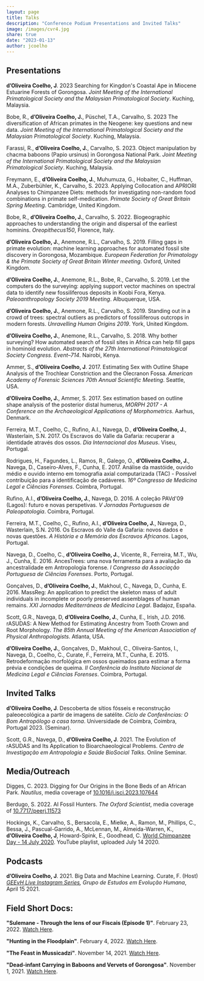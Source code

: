 ```yaml
---
layout: page
title: Talks
description: "Conference Podium Presentations and Invited Talks"
image: /images/cvr4.jpg
share: true
date: "2023-01-13"
author: jcoelho
---
```


## Presentations

**d’Oliveira Coelho, J**. 2023 Searching for Kingdon's Coastal Ape in Miocene Estuarine Forests of Gorongosa. *Joint Meeting of the International Primatological Society and the Malaysian Primatological Society*. Kuching, Malaysia.

Bobe, R., **d’Oliveira Coelho, J.**, Püschel, T.A., Carvalho, S. 2023 The diversification of African primates in the Neogene: key questions and new data. *Joint Meeting of the International Primatological Society and the Malaysian Primatological Society*. Kuching, Malaysia.

Farassi, R., **d’Oliveira Coelho, J.**, Carvalho, S. 2023. Object manipulation by chacma baboons (Papio ursinus) in Gorongosa National Park. *Joint Meeting of the International Primatological Society and the Malaysian Primatological Society*. Kuching, Malaysia.

Freymann, E., **d’Oliveira Coelho, J.**, Muhumuza, G., Hobaiter, C., Huffman, M.A., Zuberbühler, K., Carvalho, S. 2023. Applying Collocation and APRIORI Analyses to Chimpanzee Diets: methods for investigating non-random food combinations in primate self-medication. *Primate Society of Great Britain Spring Meeting*. Cambridge, United Kingdom.

Bobe, R., **d’Oliveira Coelho, J.**, Carvalho, S. 2022. Biogeographic approaches to understanding the origin and dispersal of the earliest hominins. *Oreopithecus150*, Florence, Italy.

**d’Oliveira Coelho, J.**, Anemone, R.L., Carvalho, S. 2019. Filling gaps in primate evolution: machine learning approaches for automated fossil site discovery in Gorongosa, Mozambique. *European Federation for Primatology & the Primate Society of Great Britain Winter meeting*. Oxford, United Kingdom.

**d’Oliveira Coelho, J.**, Anemone, R.L., Bobe, R., Carvalho, S. 2019. Let the computers do the surveying: applying support vector machines on spectral data to identify new fossiliferous deposits in Koobi Fora, Kenya. *Paleoanthropology Society 2019 Meeting*. Albuquerque, USA.

**d’Oliveira Coelho, J.**, Anemone, R.L., Carvalho, S. 2019. Standing out in a crowd of trees: spectral outliers as predictors of fossiliferous outcrops in modern forests. *Unravelling Human Origins 2019*. York, United Kingdom.

**d’Oliveira Coelho, J.**, Anemone, R.L., Carvalho, S. 2018. Why bother surveying? How automated search of fossil sites in Africa can help fill gaps in hominoid evolution. *Abstracts of the 27th International Primatological Society Congress. Event–714*. Nairobi, Kenya.

Ammer, S., **d’Oliveira Coelho, J**. 2017. Estimating Sex with Outline Shape Analysis of the Trochlear Constriction and the Olecranon Fossa. *American Academy of Forensic Sciences 70th Annual Scientific Meeting*. Seattle, USA.

**d’Oliveira Coelho, J.**, Ammer, S. 2017. Sex estimation based on outline shape analysis of the posterior distal humerus, *MORPH 2017 - A Conference on the Archaeological Applications of Morphometrics*. Aarhus, Denmark.

Ferreira, M.T., Coelho, C., Rufino, A.I., Navega, D., **d’Oliveira Coelho, J.**, Wasterlain, S.N. 2017. Os Escravos do Valle da Gafaria: recuperar a identidade através dos ossos. *Dia Internacional dos Museus*. Viseu, Portugal.

Rodrigues, H., Fagundes, L., Ramos, R., Galego, O., **d’Oliveira Coelho, J.**, Navega, D., Caseiro-Alves, F., Cunha, E. 2017. Análise da mastóide, ouvido médio e ouvido interno em tomografia axial computarizada (TAC) - Possível contribuição para a identificação de cadáveres. *16º Congresso de Medicina Legal e Ciências Forenses*. Coimbra, Portugal.

Rufino, A.I., **d’Oliveira Coelho, J.**, Navega, D. 2016. A coleção PAVd'09 (Lagos): futuro e novas perspetivas. *V Jornadas Portuguesas de Paleopatologia*. Coimbra, Portugal.

Ferreira, M.T., Coelho, C., Rufino, A.I., **d’Oliveira Coelho, J.**, Navega, D., Wasterlain, S.N. 2016. Os Escravos do Valle da Gafaria: novos dados e novas questões. *A História e a Memória dos Escravos Africanos*. Lagos, Portugal.

Navega, D., Coelho, C., **d’Oliveira Coelho, J.**, Vicente, R., Ferreira, M.T., Wu, J., Cunha, E. 2016. AncesTrees: uma nova ferramenta para a avaliação da ancestralidade em Antropologia forense. *I Congresso da Associação Portuguesa de Ciências Forenses*. Porto, Portugal.

Gonçalves, D., **d’Oliveira Coelho, J.**, Makhoul, C., Navega, D., Cunha, E. 2016. MassReg: An application to predict the skeleton mass of adult individuals in incomplete or poorly preserved assemblages of human remains. *XXI Jornadas Mediterráneas de Medicina Legal*. Badajoz, España.

Scott, G.R., Navega, D, **d’Oliveira Coelho, J.**, Cunha, E., Irish, J.D. 2016. rASUDAS: A New Method for Estimating Ancestry from Tooth Crown and Root Morphology. *The 85th Annual Meeting of the American Association of Physical Anthropologists*. Atlanta, USA.

**d’Oliveira Coelho, J.**, Gonçalves, D., Makhoul, C., Oliveira-Santos, I., Navega, D., Coelho, C., Curate, F., Ferreira, M.T., Cunha, E. 2015. Retrodeformação morfológica em ossos queimados para estimar a forma prévia e condições de queima. *II Conferência do Instituto Nacional de Medicina Legal e Ciências Forenses*. Coimbra, Portugal.


## Invited Talks

**d’Oliveira Coelho, J**. Descoberta de sítios fósseis e reconstrução paleoecológica a partir de imagens de satélite. *Ciclo de Conferências: O Bom Antropólogo a casa torna*. Universidade de Coimbra, Coimbra, Portugal 2023. (Seminar).

Scott, G.R., Navega, D., **d’Oliveira Coelho, J**. 2021. The Evolution of rASUDAS and Its Application to Bioarchaeological Problems. *Centro de Investigação em Antropologia e Saúde BioSocial Talks*. Online Seminar.

## Media/Outreach

Digges, C. 2023. Digging for Our Origins in the Bone Beds of an African Park. *Nautilus*, media coverage of [10.1016/j.isci.2023.107644](https://www.sciencedirect.com/science/article/pii/S2589004223017212)

Berdugo, S. 2022. AI Fossil Hunters. *The Oxford Scientist*, media coverage of [10.7717/peerj.11573](https://peerj.com/articles/11573/)

Hockings, K., Carvalho, S., Bersacola, E., Mielke, A., Ramon, M., Phillips, C., Bessa, J., Pascual-Garrido, A., McLennan, M., Almeida-Warren, K., **d’Oliveira Coelho, J**, Howard-Spink, E., Goodhead, C. [World Chimpanzee Day - 14 July 2020](https://www.youtube.com/playlist?list=PLp0VOjHJMYGXgdOgg0D2_1d1a_XVylE3l). YouTube playlist, uploaded July 14 2020.

## Podcasts

**d’Oliveira Coelho, J**. 2021. Big Data and Machine Learning. Curate, F. (Host) *[GEEvH Live Instagram Series](https://www.instagram.com/insta_geevh/reel/CNs5o_SA0zg/), Grupo de Estudos em Evolução Humana*, April 15 2021.

## Field Short Docs:

**"Sulemane - Through the lens of our Fiscais (Episode 1)"**. February 23, 2022. [Watch Here](https://www.youtube.com/watch?v=O5vYX2v6v9U).

**"Hunting in the Floodplain"**. February 4, 2022. [Watch Here](https://www.youtube.com/watch?v=9DVzuDbfwgs).

**"The Feast in Mussicadzi"**. November 14, 2021. [Watch Here](https://www.youtube.com/watch?v=9LxJAvtPTPM).

**"Dead-infant Carrying in Baboons and Vervets of Gorongosa"**. November 1, 2021. [Watch Here](https://www.youtube.com/watch?v=U8D9AWhqWG0).
